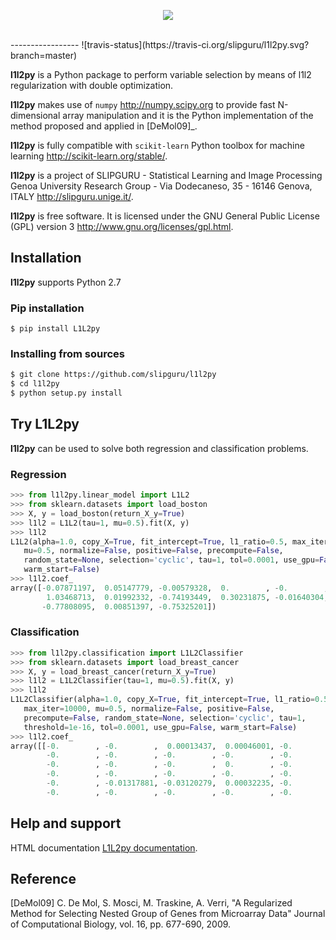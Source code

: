 <p align="center">
  <img src="http://www.slipguru.unige.it/Software/L1L2Py/_static/l1l2py_logo.png"><br><br>
</p>
-----------------
![travis-status](https://travis-ci.org/slipguru/l1l2py.svg?branch=master)

**l1l2py** is a Python package to perform variable selection by means
of l1l2 regularization with double optimization.

**l1l2py** makes use of `numpy` <http://numpy.scipy.org> to provide fast
N-dimensional array manipulation and it is the Python implementation of the
method proposed and applied in [DeMol09]_.

**l1l2py** is fully compatible with `scikit-learn` Python toolbox for machine learning <http://scikit-learn.org/stable/>.

**l1l2py** is a project of SLIPGURU - Statistical Learning and Image Processing
Genoa University Research Group - Via Dodecaneso, 35 - 16146 Genova, ITALY
<http://slipguru.unige.it/>.

**l1l2py** is free software. It is licensed under the GNU General Public
License (GPL) version 3 <http://www.gnu.org/licenses/gpl.html>.

## Installation

**l1l2py** supports Python 2.7

### Pip installation
`$ pip install L1L2py`

### Installing from sources
```bash
$ git clone https://github.com/slipguru/l1l2py
$ cd l1l2py
$ python setup.py install
```

## Try L1L2py
**l1l2py** can be used to solve both regression and classification problems.

### Regression
```python
>>> from l1l2py.linear_model import L1L2
>>> from sklearn.datasets import load_boston
>>> X, y = load_boston(return_X_y=True)
>>> l1l2 = L1L2(tau=1, mu=0.5).fit(X, y)
>>> l1l2
L1L2(alpha=1.0, copy_X=True, fit_intercept=True, l1_ratio=0.5, max_iter=10000,
   mu=0.5, normalize=False, positive=False, precompute=False,
   random_state=None, selection='cyclic', tau=1, tol=0.0001, use_gpu=False,
   warm_start=False)
>>> l1l2.coef_
array([-0.07871197,  0.05147779, -0.00579328,  0.        , -0.        ,
        1.03468713,  0.01992332, -0.74193449,  0.30231875, -0.01640304,
       -0.77808095,  0.00851397, -0.75325201])
```

### Classification
```python
>>> from l1l2py.classification import L1L2Classifier
>>> from sklearn.datasets import load_breast_cancer
>>> X, y = load_breast_cancer(return_X_y=True)
>>> l1l2 = L1L2Classifier(tau=1, mu=0.5).fit(X, y)
>>> l1l2
L1L2Classifier(alpha=1.0, copy_X=True, fit_intercept=True, l1_ratio=0.5,
   max_iter=10000, mu=0.5, normalize=False, positive=False,
   precompute=False, random_state=None, selection='cyclic', tau=1,
   threshold=1e-16, tol=0.0001, use_gpu=False, warm_start=False)
>>> l1l2.coef_
array([[-0.        , -0.        ,  0.00013437,  0.00046001, -0.        ,
        -0.        , -0.        , -0.        , -0.        , -0.        ,
        -0.        , -0.        , -0.        ,  0.        , -0.        ,
        -0.        , -0.        , -0.        , -0.        , -0.        ,
        -0.        , -0.01317881, -0.03120279,  0.00032235, -0.        ,
        -0.        , -0.        , -0.        , -0.        , -0.        ]])
```

## Help and support
HTML documentation [L1L2py documentation](http://www.slipguru.unige.it/Software/L1L2Py/).

## Reference
[DeMol09] C. De Mol, S. Mosci, M. Traskine, A. Verri,
         "A Regularized Method for Selecting Nested Group of Genes from
         Microarray Data"
        Journal of Computational Biology, vol. 16, pp. 677-690, 2009.

